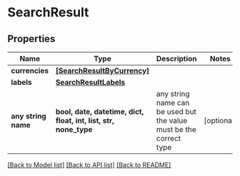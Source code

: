# SearchResult


## Properties
Name | Type | Description | Notes
------------ | ------------- | ------------- | -------------
**currencies** | [**[SearchResultByCurrency]**](SearchResultByCurrency.md) |  | 
**labels** | [**SearchResultLabels**](SearchResultLabels.md) |  | 
**any string name** | **bool, date, datetime, dict, float, int, list, str, none_type** | any string name can be used but the value must be the correct type | [optional]

[[Back to Model list]](../README.md#documentation-for-models) [[Back to API list]](../README.md#documentation-for-api-endpoints) [[Back to README]](../README.md)


